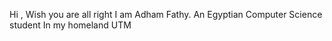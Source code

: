 Hi ,
Wish you are all right
I am Adham Fathy.
An Egyptian Computer Science student
In my homeland UTM
